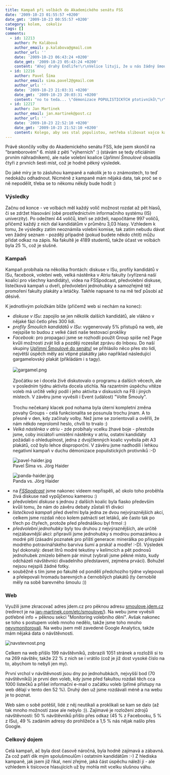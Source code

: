 ```yaml
---
title: Kampaň při volbách do Akademického senátu FSS
date: '2009-10-23 01:55:57 +0200'
date_gmt: '2009-10-23 00:55:57 +0200'
category: kolem,  cokoliv
tags: []
comments:
  - id: 12213
    author: Pe Kalábová
    author_email: p.kalabova@gmail.com
    author_url: ''
    date: '2009-10-23 06:43:24 +0200'
    date_gmt: '2009-10-23 05:43:24 +0200'
    content: "Ahoj drahý Endlife!\r\nVelice lituji, že u nás žádný šmoulí spolek není, a volil se pouze rektor :-(\r\nZato jsme měli \"den s hnojem\" za troubení myslivců, ale to je vedlejší.\r\nŠmoulí propagandy jsem si na FB všimla i když nejsem z MUNI, což je vaše plus ;-) , plakát nevolte Gargamela je bombič, a celkové zpracování výsledků, grafy, rozbor i tvé komentáře jsou prostě kruto démonské, já myslím, že příští rok zvyšte n-litrů na n-hektolitrů modré stříkací limonády, a máte prvé místo jisté!\r\n\r\nŠmoulům zdar!\r\n(Ps. Brno je díra! ;-)) , Kocour!"
  - id: 12216
    author: Pavel Šíma
    author_email: sima.pavel2@gmail.com
    author_url: ''
    date: '2009-10-23 21:03:31 +0200'
    date_gmt: '2009-10-23 20:03:31 +0200'
    content: "no to teda... \"démonizace POPULISTICKÝCH ptotivníků\"\r\n\r\nJá jediný, který nic neslíbil, jsem populista? No jen počkej na další kampaň. Jsem vám tam ty kopulující šmouly fakt měl pověsit :p"
  - id: 12217
    author: Jan Martinek
    author_email: jan.martinek@post.cz
    author_url: ''
    date: '2009-10-23 22:52:10 +0200'
    date_gmt: '2009-10-23 21:52:10 +0200'
    content: Kolego, aby ses stal populistou, netřeba slibovat vajco každý den k snídani. Nabídka osvícené autority v českém kulturním prostředí je zaručený lidový tahák :-)
---
```

<p>Právě skončily volby do Akademického senátu FSS, kde jsem skončil na "bramborovém" 6. místě z pěti "výherních" :) (stávám se tedy oficiálním prvním náhradníkem), ale naše volební koalice <em>Upřímní Šmoulové</em> obsadila čtyři z prvních šesti míst, což je hodně pěkný výsledek.</p>
<p>Do jaké míry je to zásluhou kampaně a nakolik je to o známostech, to teď nedokážu odhadnout. Nicméně z kampaně mám nějaká data, tak proč se o ně nepodělit, třeba se to někomu někdy bude hodit :)</p>
<h3>Výsledky</h3>
<p>Začnu od konce - ve volbách měl každý volič možnost rozdat až pět hlasů, či se zdržet hlasování (obé prostřednictvím informačního systému (IS) univerzity). Po odečtení 44 voličů, kteří se zdrželi, napočítáme 997 voličů, přičemž každý z nich dal kandidátům v průměru 3,03 hlasy. Vzhledem k tomu, že výsledky zatím neoznámila volební komise, tak zatím nebudu dávat ven žádný seznam - později případně (pokud budete někdo chtít) můžu přidat odkaz na zápis. Na fakultě je 4189 studentů, takže účast ve volbách byla 25 %, což je slušné.</p>
<h3>Kampaň</h3>
<p>Kampaň probíhala na několika frontách: diskuse v ISu, profily kandidátů v ISu, facebook, volební web, velká nástěnka v Atriu fakulty (vyřízená naší koalicí pro všechny kandidáty), videa na FSSpodcast, předvolební diskuse, lístečková kampaň u dveří, předvolební jednohubky a samozřejmě též promoření fakulty plakáty a letáčky. Takhle napsané to na mě teď působí až děsivě.</p>
<p>K jednotlivým položkám blíže (přičemž web si nechám na konec):</p>
<ul>
<li><em>diskuse v ISu</em>: zapojilo se jen několik dalších kandidátů, ale vlákno v nějaké fázi četlo přes 300 lidí.
</li>
<li><em>profily Šmoulích kandidátů v ISu</em>: vygenerovaly 5% přístupů na web, ale nejspíše to budou z velké části naše testovací prokliky
</li>
<li><em>Facebook</em>: pro propagaci jsme se rozhodli použít Group spíše než Page kvůli možnosti zvát lidi a později rozesílat zprávu do Inboxu. Do naší skupiny <a href="https://www.facebook.com/group.php?gid=166616356960&ref=ts">Upřímní Šmoulové do senátu!</a> se přihlásilo něco přes sto lidí, největší úspěch měly asi vtipné plakátky jako například následující gargamelovský plakát (přikládám i s tagy). <br><br><img src='/assets/migrated/wp-uploads/2009/10/gargamel.png' alt='gargamel.png' /><br><br>Zpočátku se i docela živě diskutovalo o programu a dalších věcech, ale v posledním týdnu aktivita docela utichla. Na razantním úspěchu vítěze voleb má určitě velký podíl i jeho aktivita v diskusích na FB i jiných místech. V závěru jsme vyvěsili i Event (událost) "Volte Šmouly".<br><br>Trochu nečekaný klacek pod nohama byla úterní kompletní změna povahy Groups - celá funkcionalita se posunula trochu jinam. A to přesně v den, kdy začínaly volby. Než jsme se zorientovali a ověřili, že nám někdo neprolomil heslo, chvíli to trvalo :)</li>
<li><em>Velká nástěnka v atriu</em> - zde probíhaly vcelku žhavé boje - přestože jsme, coby iniciátoři umístění nástěnky v atriu, ostatní kandidáty požádali o ohleduplnost, jedna z dvojčlenných koalic vyvěsila pět A3 plakátů, což bylo lehce disproporční. V závěru jsme nadhodili i lehkou negativní kampaň v duchu démonizace populistických protivníků :-D
<p><img src='/assets/migrated/wp-uploads/2009/10/pavel-haider.jpg' alt='pavel-haider.jpg' /><br />
Pavel Šíma vs. Jörg Haider</p>
<p><img src='/assets/migrated/wp-uploads/2009/10/panda-haider.jpg' alt='panda-haider.jpg' /><br />
Panda vs. Jörg Haider</p>
</li>
<li>na <em><a href="https://fsspodcast.cz">FSSpodcast</a></em> jsme nakonec videem nepřispěli, ač okolo toho proběhla živá diskuse nad vypůjčenou kamerou :)
</li>
<li>předvolební <em>diskuse</em> s jednou z dalších koalic byla fiasko především kvůli tomu, že nám do závěru debaty zůstali tři diváci
</li>
<li><em>lístečková kampaň</em> před dveřmi byla jedna ze dvou nejvýraznějších akcí, celkem jsme rozdali něco kolem patnácti set letáků, ale často tak po třech po čtyřech, protože před přednáškou byl frmol :)
</li>
<li><em>předvolební jednohubky</em> byly tou druhou z nejvýraznějších, ale určitě nejzábavnější akcí: připravili jsme jednohubky s modrou pomazánkou a modré pití (zásadní poznatek pro příští generace: minerálka po přisypání modrého potravinářského barviva šumí a prská! a modře! :-D). Výsledek byl dokonalý: deset litrů modré tekutiny v kelímcích a pět podnosů jednohubek zmizelo během pár minut (vybrali jsme pěkné místo, kudy odcházeli návštěvníci divadelního představení, zejména prváci). Bohužel nejsou nejspíš žádné fotky.
</li>
<li>souběžně s tím jsme po fakultě od pondělí předchozího týdne vylepovali a přelepovali hromadu barevných a černobílých plakátů (ty černobílé měly na sobě barevného šmoulu :))
</li>
</ul>
<h3>Web</h3>
<p>Využili jsme zkracovač adres jdem.cz pro pěknou adresu <a href="https://jan-martinek.com/etc/smoulove/">smoulove.jdem.cz</a> (redirect je na <a href="https://jan-martinek.com/etc/smoulove/">jan-martinek.com/etc/smoulove/</a>). Na webu jsme vyvěsili potřebné info + pěknou sekci "Monitoring volebního dění". Avšak nakonec se toho s postupem voleb mnoho nedělo, takže jsme toho mnoho <a href="https://jan-martinek.com/etc/smoulove/?p=monitoring">nevymonitorovali</a>. Na webu jsem měl zavedené Google Analytics, takže mám nějaká data o návštěvnosti.</p>
<p><img src='/assets/migrated/wp-uploads/2009/10/navstevnost.png' alt='navstevnost.png' /></p>
<p>Celkem na web přišlo 199 návštěvníků, zobrazili 1051 stránek a rozložili si to na 269 návštěv, takže 22 % z nich se i vrátilo (což je již dost vysoké číslo na to, abychom to nebyli jen my). </p>
<p>První vrchol v návštěvnosti jsou dny po jednohubkách, nejvyšší bod (70 návštěvníků) je první den voleb, kdy jsme před fakultou rozdali těch cca 1000 lístečků a přišel informační e-mail o začátku voleb (přímé přístupy na web dělají v tento den 52 %). Druhý den už jsme rozdávali méně a na webu je to poznat.</p>
<p>Web sám o sobě potěšil, lidé z něj neutíkali a proklikali se kam se dalo (až tak mnoho možností zase ale nebylo :)). Zajímavé je rozložení zdrojů návštěvnosti: 50 % návštěvníků přišlo přes odkaz (45 % z Facebooku, 5 % z ISu), 49 % zadáním adresy do prohlížeče a 1,5 % nás nějak našlo přes Google.</p>
<h3>Celkový dojem</h3>
<p>Celá kampaň, ač byla dost časově náročná, byla hodně zajímavá a zábavná. Za což patří dík mým spolušmoulům i ostatním kandidátům :-) Z hlediska kampaně, jak jsem již říkal, není zřejmé, jaká část úspěchu náleží jí - ale vzhledem k tisícovce hlasujících už by mohla mít vcelku slušnou váhu.</p>
